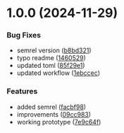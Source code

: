 # 1.0.0 (2024-11-29)


### Bug Fixes

* semrel version ([b8bd321](https://github.com/PeriniM/pixel8bit/commit/b8bd321ab11f00e69d2405168326d142711efae7))
* typo readme ([1460529](https://github.com/PeriniM/pixel8bit/commit/1460529735737cf9d6a11d5ac32e6f876bbf132d))
* updated toml ([85f29e1](https://github.com/PeriniM/pixel8bit/commit/85f29e16982e3d4b7b4ee0463b195fb6d03f55b9))
* updated workflow ([1ebccec](https://github.com/PeriniM/pixel8bit/commit/1ebccec84c906bf36d7c65bf0331cc4730f24f91))


### Features

* added semrel ([facbf98](https://github.com/PeriniM/pixel8bit/commit/facbf98454457ccd8f8a343f1139675cefa76920))
* improvements ([09cc983](https://github.com/PeriniM/pixel8bit/commit/09cc9836f65eea083726d49453c35c927e887917))
* working prototype ([7e9c64f](https://github.com/PeriniM/pixel8bit/commit/7e9c64ff55ae808ec22d68e516253963e1589156))
